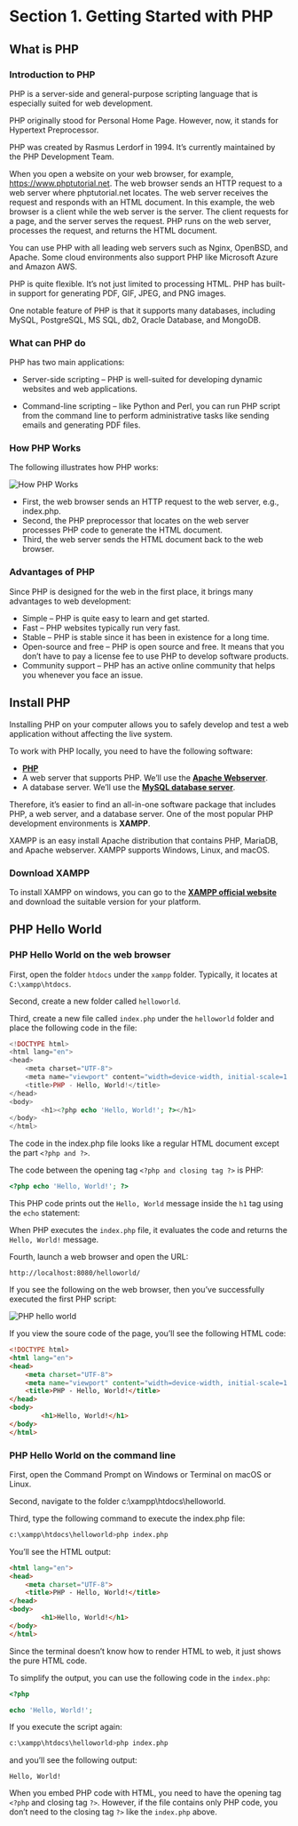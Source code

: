 # Section 1. Getting Started with PHP

## What is PHP

### Introduction to PHP
PHP is a server-side and general-purpose scripting language that is especially suited for web development.

PHP originally stood for Personal Home Page. However, now, it stands for Hypertext Preprocessor.

PHP was created by Rasmus Lerdorf in 1994. It’s currently maintained by the PHP Development Team.

When you open a website on your web browser, for example, https://www.phptutorial.net. The web browser sends an HTTP request to a web server where phptutorial.net locates. The web server receives the request and responds with an HTML document. In this example, the web browser is a client while the web server is the server. The client requests for a page, and the server serves the request. PHP runs on the web server, processes the request, and returns the HTML document.

You can use PHP with all leading web servers such as Nginx, OpenBSD, and Apache. Some cloud environments also support PHP like Microsoft Azure and Amazon AWS.

PHP is quite flexible. It’s not just limited to processing HTML. PHP has built-in support for generating PDF, GIF, JPEG, and PNG images.

One notable feature of PHP is that it supports many databases, including MySQL, PostgreSQL, MS SQL, db2, Oracle Database, and MongoDB.

### What can PHP do
PHP has two main applications:

-   Server-side scripting – PHP is well-suited for developing dynamic websites and web applications.

-   Command-line scripting – like Python and Perl, you can run PHP script from the command line to perform administrative tasks like sending emails and generating PDF files.


### How PHP Works
The following illustrates how PHP works:

![How PHP Works](https://www.phptutorial.net/wp-content/uploads/2021/03/What-is-PHP-How-PHP-works.png)

-   First, the web browser sends an HTTP request to the web server, e.g., index.php.
-   Second, the PHP preprocessor that locates on the web server processes PHP code to generate the HTML document.
-   Third, the web server sends the HTML document back to the web browser.

### Advantages of PHP
Since PHP is designed for the web in the first place, it brings many advantages to web development:

-   Simple – PHP is quite easy to learn and get started.
-   Fast – PHP websites typically run very fast.
-   Stable – PHP is stable since it has been in existence for a long time.
-   Open-source and free – PHP is open source and free. It means that you don’t have to pay a license fee to use PHP to develop software products.
-   Community support – PHP has an active online community that helps you whenever you face an issue.

## Install PHP
Installing PHP on your computer allows you to safely develop and test a web application without affecting the live system.

To work with PHP locally, you need to have the following software:
-   **[PHP](https://www.php.net/)**
-   A web server that supports PHP. We’ll use the **[Apache Webserver](https://httpd.apache.org/)**.
-   A database server. We’ll use the **[MySQL database server](https://www.mysql.com/)**.

Therefore, it’s easier to find an all-in-one software package that includes PHP, a web server, and a database server. One of the most popular PHP development environments is **XAMPP**.

XAMPP is an easy install Apache distribution that contains PHP, MariaDB, and Apache webserver. XAMPP supports Windows, Linux, and macOS.

### Download XAMPP
To install XAMPP on windows, you can go to the **[XAMPP official website](https://www.apachefriends.org/index.html)** and download the suitable version for your platform.

## PHP Hello World

### PHP Hello World on the web browser
First, open the folder ```htdocs``` under the ```xampp``` folder. Typically, it locates at ```C:\xampp\htdocs```.

Second, create a new folder called ```helloworld```.

Third, create a new file called ```index.php``` under the ```helloworld``` folder and place the following code in the file:

```php
<!DOCTYPE html>
<html lang="en">
<head>
    <meta charset="UTF-8">
    <meta name="viewport" content="width=device-width, initial-scale=1.0">
    <title>PHP - Hello, World!</title>
</head>
<body>
        <h1><?php echo 'Hello, World!'; ?></h1>
</body>
</html>
```

The code in the index.php file looks like a regular HTML document except the part ```<?php and ?>```.

The code between the opening tag ```<?php and closing tag ?>``` is PHP:

```php
<?php echo 'Hello, World!'; ?>
```

This PHP code prints out the ```Hello, World``` message inside the ```h1``` tag using the ```echo``` statement:

When PHP executes the ```index.php``` file, it evaluates the code and returns the ```Hello, World!``` message.

Fourth, launch a web browser and open the URL:

```url
http://localhost:8080/helloworld/
```
If you see the following on the web browser, then you’ve successfully executed the first PHP script:

![PHP hello world](https://www.phptutorial.net/wp-content/uploads/2021/03/PHP-Hello-World.png)

If you view the soure code of the page, you’ll see the following HTML code:

```html
<!DOCTYPE html>
<html lang="en">
<head>
    <meta charset="UTF-8">
    <meta name="viewport" content="width=device-width, initial-scale=1.0">
    <title>PHP - Hello, World!</title>
</head>
<body>
        <h1>Hello, World!</h1>
</body>
</html>
```

### PHP Hello World on the command line

First, open the Command Prompt on Windows or Terminal on macOS or Linux.

Second, navigate to the folder c:\xampp\htdocs\helloworld\.

Third, type the following command to execute the index.php file:

```bash
c:\xampp\htdocs\helloworld>php index.php
```

You’ll see the HTML output:

```html
<html lang="en">
<head>
    <meta charset="UTF-8">
    <title>PHP - Hello, World!</title>
</head>
<body>
        <h1>Hello, World!</h1>
</body>
</html>
```

Since the terminal doesn’t know how to render HTML to web, it just shows the pure HTML code.

To simplify the output, you can use the following code in the ```index.php```:

```php
<?php

echo 'Hello, World!';
```

If you execute the script again:

```bash
c:\xampp\htdocs\helloworld>php index.php
```

and you’ll see the following output:

```
Hello, World!
```

When you embed PHP code with HTML, you need to have the opening tag ```<?php``` and closing tag ```?>```. However, if the file contains only PHP code, you don’t need to the closing tag ```?>``` like the ```index.php``` above.
